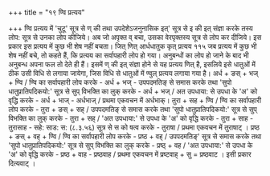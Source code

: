 +++
title = "१९ ण्वि प्रत्यय"

+++
ण्वि प्रत्यय में 'चुटू' सूत्र से ण् की तथा उपदेशेऽजनुनासिक इत्' सूत्र से इ की इत् संज्ञा करके तस्य लोप: सूत्र से उनका लोप कीजिये। अब जो अपृक्त व् बचा, उसका वेरपृक्तस्य सूत्र से लोप कर दीजिये। इस प्रकार इस प्रत्यय में कुछ भी शेष नहीं बचता।
जित् णित् आर्धधातुक कृत् प्रत्यय
११५
जब प्रत्यय में कुछ भी शेष नहीं बचे, तो कहते हैं, कि प्रत्यय का सर्वापहारी लोप हो गया।
अनुबन्धों का लोप हो जाने के बाद भी अनुबन्ध अपना फल तो देते ही हैं। इसमें ण् की इत् संज्ञा होने से यह प्रत्यय णित् है, इसलिये इसे धातुओं में ठीक उसी विधि से लगाया जायेगा, जिस विधि से धातुओं में ण्वुल् प्रत्यय लगाया गया है।
अर्ध + ङस् + भज् + ण्वि / ण्वि का सर्वापहारी लोप करके - अर्ध + भज् - उपपदमतिङ् से समास करके तथा 'सुपो धातुप्रातिपदिकयो:' सूत्र से सुप् विभक्ति का लुक् करके - अर्ध + भज् / अत उपधाया: से उपधा के 'अ' को वृद्धि करके - अर्ध + भाज् - अर्धभाज् / प्रथमा एकवचन में अर्धभाक्।
तुरा + सह + ण्वि / ण्वि का सर्वापहारी लोप करके - तुरा + ङस् + सह् / उपपदमतिङ् से समास करके तथा 'सुपो धातुप्रातिपदिकयो:' सूत्र से सुप् विभक्ति का लुक् करके - तुरा + सह् / 'अत उपधाया:' से उपधा के 'अ' को वृद्धि करके - तुरा + साह - तुरासाह - सहे: साड: स: (८.३.५६) सूत्र से स को षत्व करके - तुराषा / प्रथमा एकवचन में तुराषाट् ।
प्रष्ठ + ङस् + वह् + ण्वि / ण्वि का सर्वापहारी लोप करके - प्रष्ठ + वह् / उपपदमतिङ्' सूत्र से समास करके तथा 'सुपो धातुप्रातिपदिकयो:' सूत्र से सुप् विभक्ति का लुक् करके - प्रष्ठ् + वह / 'अत उपधाया:' से उपधा के 'अ' को वृद्धि करके - प्रष्ठ + वाह - प्रष्ठवाह / प्रथमा एकवचन में प्रष्टवाह् + सु = प्रष्ठवाट । इसी प्रकार दित्यवाट् ।